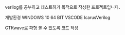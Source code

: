verilog를 공부하고 테스트하기 목적으로 작성한 프로젝트입니다.

개발환경
WINDOWS 10 64 BIT
VSCODE
IcarusVerilog

GTKwave로 파형 볼 수 있도록 코드 작성